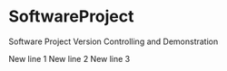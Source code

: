 # SoftwareProject
Software Project Version Controlling and Demonstration


New line 1
New line 2
New line 3
